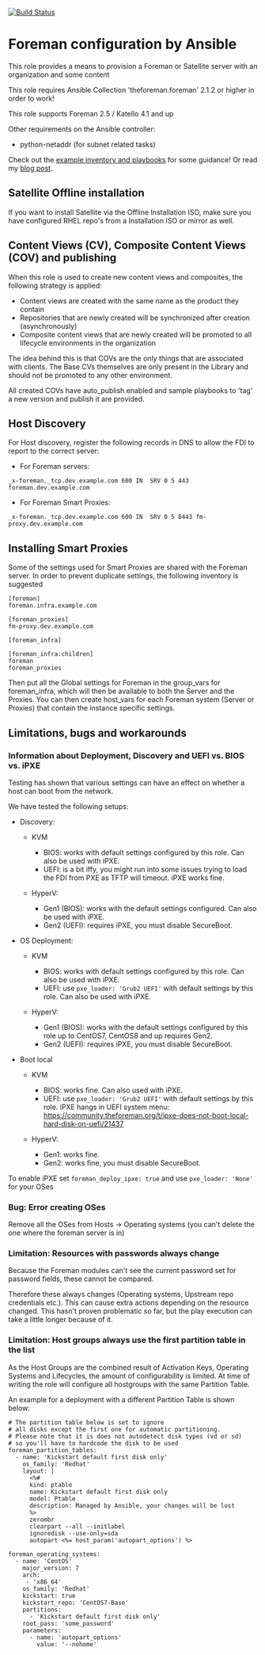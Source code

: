 [![Build Status](https://drone.element-networks.nl/api/badges/Ansible/role-foreman/status.svg)](https://drone.element-networks.nl/Ansible/role-foreman)
# Foreman configuration by Ansible
This role provides a means to provision a Foreman or Satellite server with an organization and some content

This role requires Ansible Collection 'theforeman.foreman' 2.1.2 or higher in order to work!

This role supports Foreman 2.5 / Katello 4.1 and up

Other requirements on the Ansible controller:

* python-netaddr (for subnet related tasks)

Check out the [example inventory and playbooks](../playbooks) for some guidance! Or read my [blog post](https://theforeman.org/2020/10/foreman-config-as-code.html).

## Satellite Offline installation
If you want to install Satellite via the Offline Installation ISO, make sure you have configured RHEL repo's from a Installation ISO or mirror as well.

## Content Views (CV), Composite Content Views (COV) and publishing
When this role is used to create new content views and composites, the following strategy is applied:

* Content views are created with the same name as the product they contain
* Repositories that are newly created will be synchronized after creation (asynchronously)
* Composite content views that are newly created will be promoted to all lifecycle environments in the organization

The idea behind this is that COVs are the only things that are associated with clients. The Base CVs themselves are only present in the Library and should not be promoted to any other environment.

All created COVs have auto_publish enabled and sample playbooks to 'tag' a new version and publish it are provided.

## Host Discovery
For Host discovery, register the following records in DNS to allow the FDI to report to the correct server:

* For Foreman servers:
```
_x-foreman._tcp.dev.example.com 600 IN  SRV 0 5 443 foreman.dev.example.com
```

* For Foreman Smart Proxies:
```
_x-foreman._tcp.dev.example.com 600 IN  SRV 0 5 8443 fm-proxy.dev.example.com
```

## Installing Smart Proxies
Some of the settings used for Smart Proxies are shared with the Foreman server. In order to prevent duplicate
settings, the following inventory is suggested

```
[foreman]
foreman.infra.example.com

[foreman_proxies]
fm-proxy.dev.example.com

[foreman_infra]

[foreman_infra:children]
foreman
foreman_proxies
```

Then put all the Global settings for Foreman in the group_vars for foreman_infra, which will then be available
to both the Server and the Proxies. You can then create host_vars for each Foreman system (Server or Proxies) that contain the instance specific settings.

## Limitations, bugs and workarounds
### Information about Deployment, Discovery and UEFI vs. BIOS vs. iPXE
Testing has shown that various settings can have an effect on whether a host can boot from the network.

We have tested the following setups:

* Discovery:
  * KVM
    * BIOS: works with default settings configured by this role. Can also be used with iPXE.
    * UEFI: is a bit iffy, you might run into some issues trying to load the FDI from PXE as TFTP will timeout. iPXE works fine.

  * HyperV:
    * Gen1 (BIOS): works with the default settings configured. Can also be used with iPXE.
    * Gen2 (UEFI): requires iPXE, you must disable SecureBoot.

* OS Deployment:
  * KVM
    * BIOS: works with default settings configured by this role. Can also be used with iPXE.
    * UEFI: use ```pxe_loader: 'Grub2 UEFI'``` with default settings by this role. Can also be used with iPXE.

  * HyperV:
    * Gen1 (BIOS): works with the default settings configured by this role up to CentOS7, CentOS8 and up requires Gen2.
    * Gen2 (UEFI): requires iPXE, you must disable SecureBoot.

* Boot local
  * KVM
    * BIOS: works fine. Can also used with iPXE.
    * UEFI: use ```pxe_loader: 'Grub2 UEFI'``` with default settings by this role. iPXE hangs in UEFI system menu: https://community.theforeman.org/t/ipxe-does-not-boot-local-hard-disk-on-uefi/21437

  * HyperV:
    * Gen1: works fine.
    * Gen2: works fine, you must disable SecureBoot.

To enable iPXE set ```foreman_deploy_ipxe: true``` and use ```pxe_loader: 'None'``` for your OSes

### Bug: Error creating OSes
Remove all the OSes from Hosts -> Operating systems (you can't delete the one where the foreman server is in)

### Limitation: Resources with passwords always change
Because the Foreman modules can't see the current password set for password fields, these cannot be compared.

Therefore these always changes (Operating systems, Upstream repo credentials etc.). This can cause extra actions
depending on the resource changed. This hasn't proven problematic so far, but the play execution can take a
little longer because of it.

### Limitation: Host groups always use the first partition table in the list
As the Host Groups are the combined result of Activation Keys, Operating Systems and Lifecycles, the amount of
configurability is limited. At time of writing the role will configure all hostgroups with the same Partition Table.

An example for a deployment with a different Partition Table is shown below:

```
# The partition table below is set to ignore
# all disks except the first one for automatic partitioning.
# Please note that it is does not autodetect disk types (vd or sd)
# so you'll have to hardcode the disk to be used
foreman_partition_tables:
  - name: 'Kickstart default first disk only'
    os_family: 'Redhat'
    layout: |
      <%#
      kind: ptable
      name: Kickstart default first disk only
      model: Ptable
      description: Managed by Ansible, your changes will be lost
      %>
      zerombr
      clearpart --all --initlabel
      ignoredisk --use-only=sda
      autopart <%= host_param('autopart_options') %>

foreman_operating_systems:
  - name: 'CentOS'
    major_version: 7
    arch:
     - 'x86_64'
    os_family: 'Redhat'
    kickstart: true
    kickstart_repo: 'CentOS7-Base'
    partitions:
      - 'Kickstart default first disk only'
    root_pass: 'some_password'
    parameters:
      - name: 'autopart_options'
        value: '--nohome'
```
